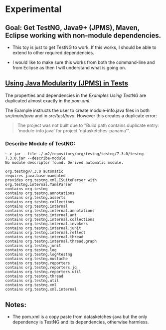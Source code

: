 # Experimental

## Goal: Get TestNG, Java9+ (JPMS), Maven, Eclipse working with non-module dependencies.
* This toy is just to get TestNG to work. If this works, I should be able to extend to other required dependencies.

* I would like to make sure this works from both the command-line and from Eclipse as then I will understand what is going on.

## [Using Java Modularity (JPMS) in Tests](https://maven.apache.org/surefire/maven-surefire-plugin/examples/jpms.html)

The properties and dependencies in the *Examples Using TestNG* are duplicated almost exactly in the *pom.xml*.

The Example instructs the user to create module-info.java files in both *src/main/java* and in *src/test/java*.
However this creates a duplicate error:

>The project was not built due to "Build path contains duplicate entry: 'module-info.java' for project 'datasketches-panama'".

### Describe Module of TestNG:

```
~ > jar --file ./.m2/repository/org/testng/testng/7.3.0/testng-7.3.0.jar --describe-module
No module descriptor found. Derived automatic module.

org.testng@7.3.0 automatic
requires java.base mandated
provides org.testng.xml.ISuiteParser with org.testng.internal.YamlParser
contains org.testng
contains org.testng.annotations
contains org.testng.asserts
contains org.testng.collections
contains org.testng.internal
contains org.testng.internal.annotations
contains org.testng.internal.ant
contains org.testng.internal.collections
contains org.testng.internal.invokers
contains org.testng.internal.junit
contains org.testng.internal.reflect
contains org.testng.internal.thread
contains org.testng.internal.thread.graph
contains org.testng.junit
contains org.testng.log
contains org.testng.log4testng
contains org.testng.mustache
contains org.testng.reporters
contains org.testng.reporters.jq
contains org.testng.reporters.util
contains org.testng.thread
contains org.testng.util
contains org.testng.xml
contains org.testng.xml.internal
```




## Notes:
* The pom.xml is a copy paste from datasketches-java but the only dependency is TestNG and its dependencies, otherwise harmless.
